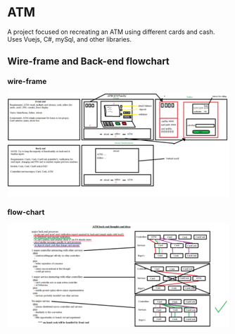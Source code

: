 # ATM

A project focused on recreating an ATM using different cards and cash. Uses Vuejs, C#, mySql, and other libraries.

## Wire-frame and Back-end flowchart

### wire-frame

<img class="img-responsive" src="wwwsrc\src\assets\ATM.png">

### flow-chart

<img class="img-responsive" src="wwwsrc\src\assets\ATM backend architectural flowchart.png">
